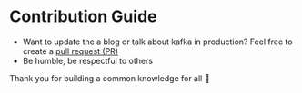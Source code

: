 # Contribution Guide

- Want to update the a blog or talk about kafka in production? Feel free to create a [pull request (PR)](https://github.com/dttung2905/kafka-in-production/pulls)
- Be humble, be respectful to others

Thank you for building a common knowledge for all :bow:
